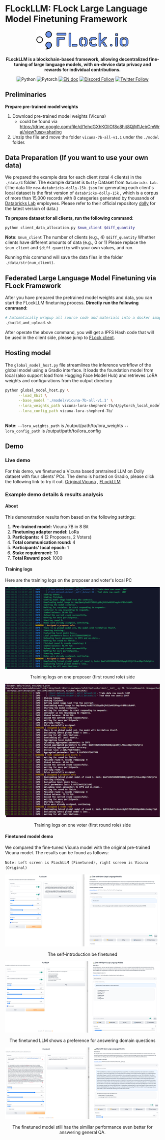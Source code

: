 # FLockLLM: FLock Large Language Model Finetuning Framework

<p align="center">
<a href=""><img src="assets/flock_logo.png" alt="FLock logo" width="300px"></a>
</p>

<p align="center">
<b> FLockLLM is a blockchain-based framework, allowing decentralized fine-tuning of large language models, with on-device data privacy and rewards for individual contributions.</b>
</p>

<p align="center">
<img src="https://img.shields.io/badge/python-3.11-blue?style=round-square&logo=Python&color=3776AB" alt="Python" >
<img src="https://img.shields.io/badge/pytorch-latest-orange?style=round-square&logo=PyTorch&color=EE4C2C" alt="Pytorch" >
<a href="https://timothyshen1.gitbook.io/flock.io/"><img src="https://img.shields.io/badge/document-English-blue.svg" alt="EN doc"></a>
<a href="https://discord.gg/gRdDVFw9"><img src="https://dcbadge.vercel.app/api/server/wCp6Q3fsAk?compact=true&style=flat" alt="Discord Follow"></a>
<a href="https://twitter.com/flock_io"><img src="https://img.shields.io/twitter/follow/MetaGPT?style=social" alt="Twitter Follow"></a>
</p>

## Preliminaries

**Prepare pre-trained model weights**

1. Download pre-trained model weights (Vicuna) 
   - could be found via https://drive.google.com/file/d/1ehdGXhKGlIOf8c8hit8QjM1JebCmWrai/view?usp=sharing
2. Unzip the file and move the folder `vicuna-7b-all-v1.1` under the `./model` folder.

## Data Preparation (If you want to use your own data)
We prepared the example data for each client (total 4 clients) in the `./data/4` folder. The example dataset is `Dolly` Dataset from `Databricks Lab`.
(The data file `new-databricks-dolly-15k.json` for generating each client's local dataset is the first version of `databricks-dolly-15k` , which is a corpus of more than 15,000 records with 8 categeries generated by thousands of [Databricks Lab](https://www.databricks.com/learn/labs) employees. Please refer to their official repository [dolly](https://github.com/databrickslabs/dolly) for the latest version of data.)

**To prepare dataset for all clients, run the following command:**
```bash
python client_data_allocation.py $num_client $diff_quantity
```
**Note:**
`$num_client` The number of clients (e.g., 4)
`$diff_quantity` Whether clients have different amounts of data (e.g., 0 or 1)
Please replace the `$num_client` and `$diff_quantity` with your own values, and run.

Running this command will save the data files in the folder `./data/str(num_client)`. 

## Federated Large Language Model Finetuning via FLock Framework
After you have prepared the pretrained model weights and data, you can start the FLockLLM finetuning process.
**Directly run the following command:**
```bash
# Automatically wrapup all source code and materials into a docker image and upload to IPFS server
./build_and_upload.sh
```
After operate the above command, you will get a IPFS Hash code that will be used in the client side, please jump to [FLock client](https://github.com/FLock-io/client).

## Hosting model

The `global_model_host.py` file streamlines the inference workflow of the global model using a Gradio interface. It loads the foundation model from local (also support load from Hugging Face Model Hub) and retrieves LoRA weights and configurations from the output directory

```bash
python global_model_host.py \
      --load_8bit \
      --base_model './model/vicuna-7b-all-v1.1' \
      --lora_weights_path vicuna-lora-shepherd-7b/4/pytorch_local_model_lora.bin \
      --lora_config_path vicuna-lora-shepherd-7b/
      
```
**Note:**
`--lora_weights_path` is /output/path/to/lora_weights
`--lora_config_path` is /output/path/to/lora_config

## Demo
### Live demo
For this demo, we finetuned a Vicuna based pretrained LLM on Dolly dataset with four clients' PCs. The demo is hosted on Gradio, please click the following link to try it out.
[Original Vicuna]() , [FLockLLM]()

### Example demo details & results analysis
#### About
This demonstration results from based on the following settings:
1. **Pre-trained model:** Vicuna 7B in 8 Bit
2. **Finetuning adapter model:** LoRa
3. **Participants:** 4 (2 Proposers, 2 Voters)
4. **Total communication round:** 4
5. **Participants' local epoch:** 1
6. **Stake requirement:** 10
7. **Total Reward pool:** 1000

#### Training logs
Here are the training logs on the proposer and voter's local PC

![Voter logs](assets/llm_demo_voter_log.jpg)

<p align="center">Training logs on one proposer (first round role) side</p>

![Proposer logs](assets/llm_demo_proposer_log.png)

<p align="center">Training logs on one voter (first round role) side</p>

#### Finetuned model demo
We compared the fine-tuned Vicuna model with the original pre-trained Vicuna model. The results can be found as follows:

`Note: Left screen is FLockLLM (Finetuned), right screen is Vicuna (Original)`

![self_intro](assets/llm_demo_chat1.png)

<p align="center">The self-introduction be finetuned</p>

![domain_qa](assets/llm_demo_chat2.png)

<p align="center">The finetuned LLM shows a preference for answering domain questions</p>

![general_qa](assets/llm_demo_chat3.png)

<p align="center">The finetuned model still has the similiar performance even better for answering general QA.</p>

